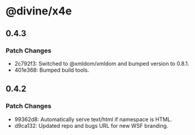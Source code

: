 # @divine/x4e

## 0.4.3

### Patch Changes

- 2c792f3: Switched to @xmldom/xmldom and bumped version to 0.8.1.
- 401e368: Bumped build tools.

## 0.4.2

### Patch Changes

- 99362d8: Automatically serve text/html if namespace is HTML.
- d9ca132: Updated repo and bugs URL for new WSF branding.
